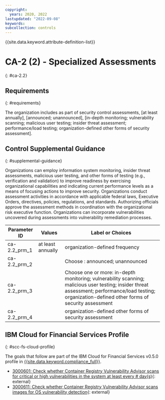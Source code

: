 ```yaml
---
copyright:
  years: 2020, 2022
lastupdated: "2022-09-08"
keywords: 
subcollection: controls
---
```


{{site.data.keyword.attribute-definition-list}}

# CA-2 (2) - Specialized Assessments
{: #ca-2.2}

## Requirements
{: #requirements}

The organization includes as part of security control assessments, [at least annually], [announced; unannounced], [in-depth monitoring; vulnerability scanning; malicious user testing; insider threat assessment; performance/load testing; organization-defined other forms of security assessment].

## Control Supplemental Guidance
{: #supplemental-guidance}

Organizations can employ information system monitoring, insider threat assessments, malicious user testing, and other forms of testing (e.g., verification and validation) to improve readiness by exercising organizational capabilities and indicating current performance levels as a means of focusing actions to improve security. Organizations conduct assessment activities in accordance with applicable federal laws, Executive Orders, directives, policies, regulations, and standards. Authorizing officials approve the assessment methods in coordination with the organizational risk executive function. Organizations can incorporate vulnerabilities uncovered during assessments into vulnerability remediation processes.

| Parameter ID | Values | Label or Choices |
|---|---|---|
| ca-2.2_prm_1 | at least annually | organization-defined frequency |
| ca-2.2_prm_2 |  | Choose : announced; unannounced |
| ca-2.2_prm_3 |  | Choose one or more: in-depth monitoring; vulnerability scanning; malicious user testing; insider threat assessment; performance/load testing; organization-defined other forms of security assessment |
| ca-2.2_prm_4 |  | organization-defined other forms of security assessment |


## IBM Cloud for Financial Services Profile
{: #scc-fs-cloud-profile}

The goals that follow are part of the IBM Cloud for Financial Services v0.5.0 profile in [{{site.data.keyword.compliance_full}}](/docs/security-compliance?topic=security-compliance-getting-started).

- [3000601: Check whether Container Registry Vulnerability Advisor scans for critical or high vulnerabilities in the system at least every # day(s)](https://cloud.ibm.com/security-compliance/goals/3000601?page=profile&profile_id=2799&profile_type=1&profile_name=IBM%20Cloud%20for%20Financial%20Services%20v0.5.0){: external}
- [3000611: Check whether Container Registry Vulnerability Advisor scans images for OS vulnerability detection](https://cloud.ibm.com/security-compliance/goals/3000611?page=profile&profile_id=2799&profile_type=1&profile_name=IBM%20Cloud%20for%20Financial%20Services%20v0.5.0){: external}
